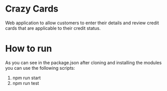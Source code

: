 # Crazy Cards

Web application to allow customers to enter their details and review credit cards that are applicable to their credit status.

# How to run

As you can see in the package.json after cloning and installing the modules you can use the following scripts:

1. npm run start
2. npm run test
